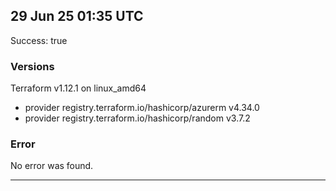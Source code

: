 ## 29 Jun 25 01:35 UTC

Success: true

### Versions

Terraform v1.12.1
on linux_amd64
+ provider registry.terraform.io/hashicorp/azurerm v4.34.0
+ provider registry.terraform.io/hashicorp/random v3.7.2

### Error

No error was found.

---

